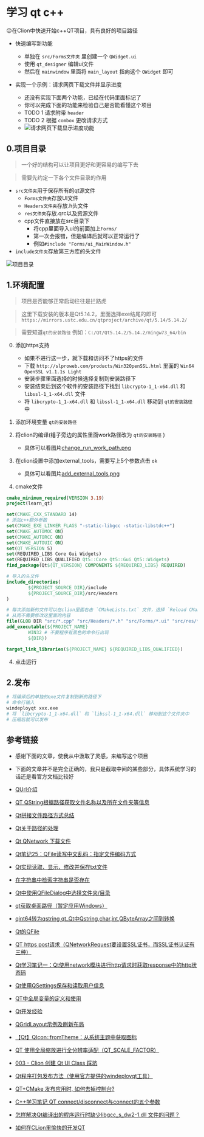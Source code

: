 # 学习 qt c++

😉在Clion中快速开始c++QT项目，具有良好的项目路径

- 快速编写新功能
    - 单独在 `src/Forms文件夹` 里创建一个 `QWidget.ui`
    - 使用 `qt_designer` 编辑ui文件
    - 然后在 `mainwindow` 里面将 `main_layout` 指向这个 `QWidget` 即可

- 实现一个示例：请求网页下载文件并显示进度
    - 还没有实现下面两个功能，已经在代码里面标记了
    - 你可以完成下面的功能来检验自己是否能看懂这个项目
    - TODO 1 请求附带 `header`
    - TODO 2 根据 `combox` 更改请求方式
    - ![请求网页下载显示进度功能](./docs/first_app.png)

## 0.项目目录

> 一个好的结构可以让项目更好和更容易的编写下去

> 需要先约定一下各个文件目录的作用

- `src文件夹`用于保存所有的qt源文件
    - `Forms文件夹`存放UI文件
    - `Headers文件夹`存放.h头文件
    - `res文件夹`存放.qrc以及资源文件
    - cpp文件直接放在src目录下
        - 将cpp里面导入ui的前面加上`Forms/`
        - 第一次会报错，但是编译后就可以正常运行了
        - 例如`#include "Forms/ui_MainWindow.h"`
- `include文件夹`存放第三方库的头文件

![项目目录](./docs/project_directory.png)

## 1.环境配置

> 项目是否能够正常启动往往是拦路虎

> 这里下载安装的版本是Qt5.14.2，里面选择exe结尾的即可
> `https://mirrors.ustc.edu.cn/qtproject/archive/qt/5.14/5.14.2/`

> 需要知道`qt的安装路径`
> 例如：`C:/Qt/Qt5.14.2/5.14.2/mingw73_64/bin`

0. 添加https支持
    - 如果不进行这一步，就下载和访问不了https的文件
    - 下载 `http://slproweb.com/products/Win32OpenSSL.html` 里面的 `Win64 OpenSSL v1.1.1s Light`
    - 安装步骤里面选择的时候选择复制到安装路径下
    - 安装结束后到这个软件的安装路径下找到 `libcrypto-1_1-x64.dll` 和 `libssl-1_1-x64.dll` 文件
    - 将 `libcrypto-1_1-x64.dll` 和 `libssl-1_1-x64.dll` 移动到 `qt的安装路径` 中
0. 添加环境变量 `qt的安装路径`
1. 将clion的编译(锤子旁边的属性里面work路径改为 `qt的安装路径` )
    - 具体可以看图片[change_run_work_path.png](./docs/change_run_work_path.png)
2. 在clion设置中添加external_tools，需要写上5个参数点击 `ok`
    - 具体可以看图片[add_external_tools.png](./docs/add_external_tools.png)

3. cmake文件

```cmake
cmake_minimum_required(VERSION 3.19)
project(learn_qt)

set(CMAKE_CXX_STANDARD 14)
# 添加c++额外参数
set(CMAKE_EXE_LINKER_FLAGS "-static-libgcc -static-libstdc++")
set(CMAKE_AUTOMOC ON)
set(CMAKE_AUTORCC ON)
set(CMAKE_AUTOUIC ON)
set(QT_VERSION 5)
set(REQUIRED_LIBS Core Gui Widgets)
set(REQUIRED_LIBS_QUALIFIED Qt5::Core Qt5::Gui Qt5::Widgets)
find_package(Qt${QT_VERSION} COMPONENTS ${REQUIRED_LIBS} REQUIRED)

# 导入的头文件
include_directories(
        ${PROJECT_SOURCE_DIR}/include
        ${PROJECT_SOURCE_DIR}/src/Headers
)

# 每次添加新的文件可以在clion里面右击 `CMakeLists.txt` 文件，选择 `Reload CMake Project`
# 从而不需要修改这里面的内容
file(GLOB DIR "src/*.cpp" "src/Headers/*.h" "src/Forms/*.ui" "src/res/*.qrc")
add_executable(${PROJECT_NAME}
        WIN32 # 不要程序有黑色的命令行出现
        ${DIR})

target_link_libraries(${PROJECT_NAME} ${REQUIRED_LIBS_QUALIFIED})
```

4. 点击运行

## 2.发布

```bash
# 将编译后的单独的exe文件复制到新的路径下
# 命令行输入
windeployqt xxx.exe
# 将 `libcrypto-1_1-x64.dll` 和 `libssl-1_1-x64.dll` 移动到这个文件夹中
# 压缩后就可以发布
```

## 参考链接

- 感谢下面的文章，使我从中汲取了灵感，来编写这个项目
- 下面的文章并不是完全正确的，我只是截取中间的某些部分，具体系统学习的话还是看官方文档比较好

- [QUrl介绍](https://blog.csdn.net/u012260238/article/details/53944984)
- [QT QString根据路径获取文件名称以及所在文件夹等信息](https://blog.csdn.net/weixin_37113987/article/details/61196128)
- [Qt拼接文件路径方式总结](https://blog.csdn.net/zyhse/article/details/109247472)
- [Qt关于路径的处理](https://blog.csdn.net/qq_41949352/article/details/121717235)
- [Qt QNetwork 下载文件](https://blog.csdn.net/weixin_42837024/article/details/120433799)
- [Qt笔记25：QFile读写中文乱码：指定文件编码方式](https://blog.csdn.net/weixin_42962516/article/details/117014630)
- [Qt实现读取、显示、修改并保存txt文件](https://blog.csdn.net/weixin_43784250/article/details/89185744)
- [在字符串中检索字符串是否存在](https://blog.csdn.net/chen_yi_long/article/details/8147645)
- [Qt中使用QFileDialog中选择文件夹/目录](https://blog.csdn.net/weixin_39308337/article/details/115259831)
- [qt获取桌面路径（暂定应用Windows）](https://blog.csdn.net/sono_io/article/details/119252122)
- [qint64转为qstring qt_Qt中Qstring,char,int,QByteArray之间到转换](https://blog.csdn.net/weixin_39866966/article/details/111480995)
- [Qt的QFile](https://blog.csdn.net/qq_38832450/article/details/102537130)
- [QT https post请求（QNetworkRequest要设置SSL证书，而SSL证书认证有三种）](https://www.cnblogs.com/jk-Huan/p/8953541.html)
- [Qt学习笔记一：Qt使用network模块进行http请求时获取response中的http状态码](https://blog.csdn.net/chexiaohui6306/article/details/100924225)
- [Qt使用QSettings保存和读取用户信息](https://blog.csdn.net/nchu_zhangyiqing/article/details/109716113)
- [QT中全局变量的定义和使用](https://blog.csdn.net/u011555996/article/details/108110996)
- [Qt开发经验](https://gitee.com/feiyangqingyun/qtkaifajingyan)
- [QGridLayout示例及刷新布局](https://blog.csdn.net/qq_41605114/article/details/102638649)
- [【Qt】QIcon::fromTheme：从系统主题中获取图标](https://blog.csdn.net/u010168781/article/details/88558858)
- [QT 使用全局缩放进行全分辨率适配（QT_SCALE_FACTOR）](https://blog.csdn.net/u014410266/article/details/107488789)
- [003 - Clion 创建 Qt UI Class 踩坑](https://blog.csdn.net/zcteo/article/details/117558432)
- [Qt程序打包发布方法（使用官方提供的windeployqt工具）](https://blog.csdn.net/iw1210/article/details/51253458)
- [QT+CMake 发布应用时, 如何去掉控制台?](https://www.zhihu.com/question/453843402)
- [C++学习笔记 QT connect/disconnect与connect的五个参数](https://blog.csdn.net/NekoMiMiChtholly/article/details/106600692)
- [怎样解决Qt编译出的程序运行时缺少libgcc_s_dw2-1.dll 文件的问题？](https://blog.csdn.net/suda_lv/article/details/62046557)
- [如何在CLion里愉快的开发QT](https://blog.csdn.net/qq_31710315/article/details/122942280)


